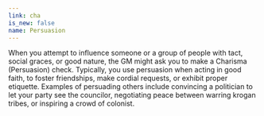 ```yaml
---
link: cha
is_new: false
name: Persuasion
---
```

When you attempt to influence someone or a group of people with tact, social graces, or good nature,
the GM might ask you to make a Charisma (Persuasion) check. Typically, you use persuasion when
acting in good faith, to foster friendships, make cordial requests, or exhibit proper etiquette.
Examples of persuading others include convincing a politician to let your party see the councilor,
negotiating peace between warring krogan tribes, or inspiring a crowd of colonist.
